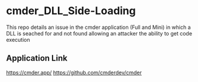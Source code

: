 # cmder_DLL_Side-Loading
This repo details an issue in the cmder application (Full and Mini) in which a DLL is seached for and not found allowing an attacker the ability to get code execution

## Application Link
https://cmder.app/
https://github.com/cmderdev/cmder
